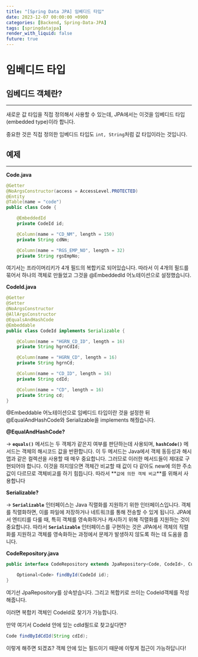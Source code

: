```yaml
---
title: "[Spring Data JPA] 임베디드 타입"
date: 2023-12-07 00:00:00 +0900
categories: [Backend, Spring-Data-JPA]
tags: [springdatajpa]
render_with_liquid: false
future: true
---
```


# 임베디드 타입

## 임베디드 객체란?

---

새로운 값 타입을 직접 정의해서 사용할 수 있는데, JPA에서는 이것을 임베디드 타입(embedded type)이라 합니다.

중요한 것은 직접 정의한 임베디드 타입도 `int, String`처럼 값 타입이라는 것입니다.

## 예제

---

**Code.java**

```java
@Getter
@NoArgsConstructor(access = AccessLevel.PROTECTED)
@Entity
@Table(name = "code")
public class Code {

    @EmbeddedId
    private CodeId id;

    @Column(name = "CD_NM", length = 150)
    private String cdNm;

    @Column(name = "RGS_EMP_NO", length = 32)
    private String rgsEmpNo;

```

여기서는 프라이머리키가 4개 필드의 복합키로 되어있습니다. 따라서 이 4개의 필드를 묶어서 하나의 객체로 만들었고 그것을 @EmbeddedId 어노테이션으로 설정했습니다.

**CodeId.java**

```java
@Getter
@Setter
@NoArgsConstructor
@AllArgsConstructor
@EqualsAndHashCode
@Embeddable
public class CodeId implements Serializable {

    @Column(name = "HGRN_CD_ID", length = 16)
    private String hgrnCdId;

    @Column(name = "HGRN_CD", length = 16)
    private String hgrnCd;

    @Column(name = "CD_ID", length = 16)
    private String cdId;

    @Column(name = "CD", length = 16)
    private String cd;
}
```

@Embeddable 어노테이션으로 임베디드 타입이란 것을 설정한 뒤 @EqualAndHashCode와 Serializable을 implements 해줬습니다.

**@EqualAndHashCode?**

→ **`equals()`** 메서드는 두 객체가 같은지 여부를 판단하는데 사용되며, **`hashCode()`** 메서드는 객체의 해시코드 값을 반환합니다. 이 두 메서드는 Java에서 객체 동등성과 해시맵과 같은 컬렉션을 사용할 때 매우 중요합니다. 그러므로 이러한 메서드들이 제대로 구현되어야 합니다. 이것을 하지않으면 객체간 비교할 때 값이 다 같아도 new에 의한 주소값이 다르므로 객체비교를 하기 힘듭니다. 따라서 **`값에 의한 객체 비교`**를 위해서 사용합니다

**Serializable?**

→ **`Serializable`** 인터페이스는 Java 직렬화를 지원하기 위한 인터페이스입니다. 객체를 직렬화하면, 이를 파일에 저장하거나 네트워크를 통해 전송할 수 있게 됩니다. JPA에서 엔티티를 다룰 때, 특히 객체를 영속화하거나 캐시하기 위해 직렬화를 지원하는 것이 중요합니다. 따라서 **`Serializable`** 인터페이스를 구현하는 것은 JPA에서 객체의 직렬화를 지원하고 객체를 영속화하는 과정에서 문제가 발생하지 않도록 하는 데 도움을 줍니다.

**CodeRepository.java**

```java
public interface CodeRepository extends JpaRepository<Code, CodeId>, CustomCodeRepository {

    Optional<Code> findById(CodeId id);
}
```

여기선 JpaRepository를 상속받습니다. 그리고 복합키로 쓰이는 CodeId객체를 작성해줍니다.

이러면 복합키 객체인 CodeId로 찾기가 가능합니다.

만약 여기서 CodeId 안에 있는 cdId필드로 찾고싶다면?

```java
Code findByIdCdId(String cdId);
```

이렇게 해주면 되겠죠? 객체 안에 있는 필드이기 때문에 이렇게 접근이 가능하답니다!
